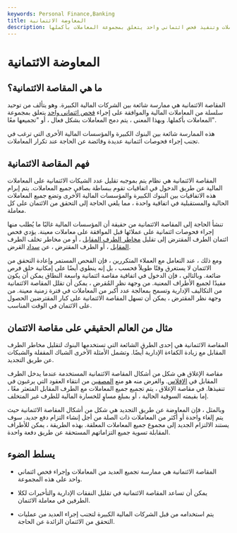 ```yaml
---
keywords: Personal Finance,Banking
title: المعاوضة الائتمانية
description: تتكون المقاصة الائتمانية من توحيد العديد من المعاملات وتنفيذ فحص ائتماني واحد يتعلق بمجموعة المعاملات بأكملها.
---
```


# المعاوضة الائتمانية
## ما هي المقاصة الائتمانية؟

المقاصة الائتمانية هي ممارسة شائعة بين الشركات المالية الكبيرة. وهو يتألف من توحيد سلسلة من المعاملات المالية والموافقة على إجراء [فحص ائتماني واحد](/credit-checking) يتعلق بمجموعة المعاملات بأكملها. وبهذا المعنى ، يتم دمج المعاملات بشكل فعال ، أو "تجميعها معًا".

هذه الممارسة شائعة بين البنوك الكبيرة والمؤسسات المالية الأخرى التي ترغب في تجنب إجراء فحوصات ائتمانية عديدة وفائضة عن الحاجة عند تكرار المعاملات.

## فهم المقاصة الائتمانية

المقاصة الائتمانية هي نظام يتم بموجبه تقليل عدد الشيكات الائتمانية على المعاملات المالية عن طريق الدخول في اتفاقيات تقوم ببساطة بصافي جميع المعاملات. يتم إبرام هذه الاتفاقيات بين البنوك الكبيرة والمؤسسات المالية الأخرى وتضع جميع المعاملات الحالية والمستقبلية في اتفاقية واحدة ، مما يلغي الحاجة إلى التحقق من الائتمان على كل معاملة.

تنشأ الحاجة إلى المقاصة الائتمانية من حقيقة أن المؤسسات المالية غالبًا ما يُطلب منها إجراء فحوصات ائتمانية على عملائها قبل الموافقة على معاملات معينة. يؤدي فحص ائتمان الطرف المقترض إلى تقليل [مخاطر الطرف المقابل](/counterpartyrisk) ، أو من مخاطر تخلف الطرف [المقابل](/counterparty) ، أو الطرف المقترض ، عن [سداد](/default2) القرض.

ومع ذلك ، عند التعامل مع العملاء المتكررين ، فإن الفحص المستمر وإعادة التحقق من الائتمان لا يستغرق وقتًا طويلاً فحسب ، بل إنه ينطوي أيضًا على إمكانية خلق فرص ضائعة. وبالتالي ، فإن الدخول في اتفاقية مقاصة ائتمانية واسعة النطاق يمكن أن يكون مفيدًا لجميع الأطراف المعنية. من وجهة نظر المُقرض ، يمكن أن تقلل المقاصة الائتمانية من التكاليف الإدارية وتسمح بمعالجة عدد أكبر من المعاملات في فترة زمنية معينة. من وجهة نظر المقترض ، يمكن أن تسهل المقاصة الائتمانية على كبار المقترضين الحصول على الائتمان في الوقت المناسب.

## مثال من العالم الحقيقي على مقاصة الائتمان

المقاصة الائتمانية هي إحدى الطرق الشائعة التي تستخدمها البنوك لتقليل مخاطر الطرف المقابل مع زيادة الكفاءة الإدارية أيضًا. وتشمل الأمثلة الأخرى الشباك المقفلة والشبكات عن طريق التجديد.

مقاصة الإغلاق هي شكل من أشكال المقاصة الائتمانية المستخدمة عندما يدخل الطرف المقابل في [الإفلاس](/bankruptcy). والغرض منه هو منع [المصفين](/liquidator) من انتقاء العقود التي يرغبون في تنفيذها. في مقاصة الإغلاق ، يتم تجميع جميع المعاملات مع الطرف المقابل المتعثر معًا ، إما بقيمته السوقية الحالية ، أو بمبلغ مساوٍ للخسارة المالية للطرف غير المتخلف.

وبالمثل ، فإن المعاوضة عن طريق التجديد هي شكل من أشكال المقاصة الائتمانية حيث يتم إلغاء واحدة أو أكثر من المعاملات ذات الصلة من أجل إنشاء التزام دفع جديد. سوف يستند الالتزام الجديد إلى مجموع جميع المعاملات المعلقة. بهذه الطريقة ، يمكن للأطراف المقابلة تسوية جميع التزاماتهم المستحقة عن طريق دفعة واحدة.

## يسلط الضوء

- المقاصة الائتمانية هي ممارسة تجميع العديد من المعاملات وإجراء فحص ائتماني واحد على هذه المجموعة.

- يمكن أن تساعد المقاصة الائتمانية في تقليل النفقات الإدارية والتأخيرات لكلا الطرفين في معاملة الائتمان.

- يتم استخدامه من قبل الشركات المالية الكبيرة لتجنب إجراء العديد من عمليات التحقق من الائتمان الزائدة عن الحاجة.

